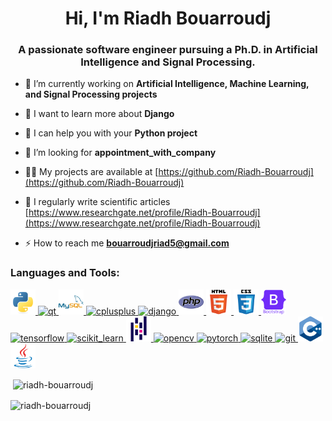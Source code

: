 <h1 align="center">Hi, I'm Riadh Bouarroudj</h1>
<h3 align="center">A passionate software engineer pursuing a Ph.D. in Artificial Intelligence and Signal Processing.</h3>

- 🔭 I’m currently working on **Artificial Intelligence, Machine Learning, and Signal Processing projects**

- 🌱 I want to learn more about **Django**

- 👯 I can help you with your **Python project**

- 🤝 I’m looking for **appointment_with_company**

- 👨‍💻 My projects are available at [https://github.com/Riadh-Bouarroudj](https://github.com/Riadh-Bouarroudj)

- 📝 I regularly write scientific articles [https://www.researchgate.net/profile/Riadh-Bouarroudj](https://www.researchgate.net/profile/Riadh-Bouarroudj)

- ⚡ How to reach me **bouarroudjriad5@gmail.com**



<h3 align="left">Languages and Tools:</h3>
<p align="left"> <a href="https://www.python.org" target="_blank" rel="noreferrer"> <img src="https://raw.githubusercontent.com/devicons/devicon/master/icons/python/python-original.svg" alt="python" width="40" height="40"/> <a href="https://getbootstrap.com" target="_blank" rel="noreferrer"> <a href="https://www.qt.io/" target="_blank" rel="noreferrer"> <img src="https://upload.wikimedia.org/wikipedia/commons/0/0b/Qt_logo_2016.svg" alt="qt" width="40" height="40"/> </a> <a href="https://www.mysql.com/" target="_blank" rel="noreferrer"> <img src="https://raw.githubusercontent.com/devicons/devicon/master/icons/mysql/mysql-original-wordmark.svg" alt="mysql" width="40" height="40"/> </a> <a href="https://www.udemy.com/course/learn-jupyter-notebooks-for-beginners/?utm_source=bing&utm_medium=udemyads&utm_campaign=BG-Search_DSA_GammaCatchall_NonP_la.EN_cc.ROW-English&campaigntype=Search&portfolio=Bing&language=EN&product=Course&test=&audience=DSA&topic=&priority=Gamma&utm_content=deal4584&utm_term=_._ag_1321615365041640_._ad__._kw_udemy_._de_c_._dm__._pl__._ti_dat-2334400625391429:loc-3_._li_3_._pd__._&matchtype=b&msclkid=1a1a93e2f0051f8fb09af52a585fc50f"><img src="https://camo.githubusercontent.com/b89b7da3f87b50d99ee843e4c29abf325f3de385b211b101b0bbc96350571b32/68747470733a2f2f7777772e766563746f726c6f676f2e7a6f6e652f6c6f676f732f6a7570797465722f6a7570797465722d617232312e737667" alt="cplusplus" width="40" height="40"/> </a> <a href="https://www.djangoproject.com/" target="_blank" rel="noreferrer"> <img src="https://cdn.worldvectorlogo.com/logos/django.svg" alt="django" width="40" height="40"/> </a> <a href="https://www.php.net" target="_blank" rel="noreferrer"> <img src="https://raw.githubusercontent.com/devicons/devicon/master/icons/php/php-original.svg" alt="php" width="40" height="40"/> <a href="https://www.w3.org/html/" target="_blank" rel="noreferrer"> <img src="https://raw.githubusercontent.com/devicons/devicon/master/icons/html5/html5-original-wordmark.svg" alt="html5" width="40" height="40"/> </a> <a href="https://www.w3schools.com/css/" target="_blank" rel="noreferrer"> <img src="https://raw.githubusercontent.com/devicons/devicon/master/icons/css3/css3-original-wordmark.svg" alt="css3" width="40" height="40"/> <a> <img src="https://raw.githubusercontent.com/devicons/devicon/master/icons/bootstrap/bootstrap-plain-wordmark.svg" alt="bootstrap" width="40" height="40"/> </a> <a href="https://www.tensorflow.org" target="_blank" rel="noreferrer"> <img src="https://www.vectorlogo.zone/logos/tensorflow/tensorflow-icon.svg" alt="tensorflow" width="40" height="40"/> </a>  <a href="https://scikit-learn.org/" target="_blank" rel="noreferrer"> <img src="https://upload.wikimedia.org/wikipedia/commons/0/05/Scikit_learn_logo_small.svg" alt="scikit_learn" width="40" height="40"/> </a> <a href="https://pandas.pydata.org/" target="_blank" rel="noreferrer"> <img src="https://raw.githubusercontent.com/devicons/devicon/2ae2a900d2f041da66e950e4d48052658d850630/icons/pandas/pandas-original.svg" alt="pandas" width="40" height="40"/> </a> <a href="https://opencv.org/" target="_blank" rel="noreferrer"> <img src="https://www.vectorlogo.zone/logos/opencv/opencv-icon.svg" alt="opencv" width="40" height="40"/> </a> <a href="https://pytorch.org/" target="_blank" rel="noreferrer"> <img src="https://www.vectorlogo.zone/logos/pytorch/pytorch-icon.svg" alt="pytorch" width="40" height="40"/> </a> <a href="https://www.sqlite.org/" target="_blank" rel="noreferrer"> <img src="https://www.vectorlogo.zone/logos/sqlite/sqlite-icon.svg" alt="sqlite" width="40" height="40"/> </a> <a href="https://git-scm.com/" target="_blank" rel="noreferrer"> <img src="https://www.vectorlogo.zone/logos/git-scm/git-scm-icon.svg" alt="git" width="40" height="40"/> </a>  <a href="https://www.w3schools.com/cpp/" target="_blank" rel="noreferrer"> <img src="https://raw.githubusercontent.com/devicons/devicon/master/icons/cplusplus/cplusplus-original.svg" alt="cplusplus" width="40" height="40"/> </a> <a href="https://www.java.com" target="_blank" rel="noreferrer"> <img src="https://raw.githubusercontent.com/devicons/devicon/master/icons/java/java-original.svg" alt="java" width="40" height="40"/> </a> </p>


 

<p>&nbsp;<img align="center" src="https://github-readme-stats.vercel.app/api?username=riadh-bouarroudj&show_icons=true&locale=en" alt="riadh-bouarroudj" /></p>

<p><img align="center" src="https://github-readme-streak-stats.herokuapp.com/?user=riadh-bouarroudj&" alt="riadh-bouarroudj" /></p>
